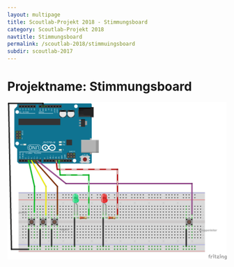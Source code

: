 ```yaml
---
layout: multipage
title: Scoutlab-Projekt 2018 - Stimmungsboard
category: Scoutlab-Projekt 2018
navtitle: Stimmungsboard
permalink: /scoutlab-2018/stimmuingsboard
subdir: scoutlab-2017
---
```

# Projektname: Stimmungsboard        

![](images/abstimmunungsgenerator_Steckplatine.png)
